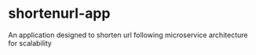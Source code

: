 # shortenurl-app
An application designed to shorten url following microservice architecture for scalability
